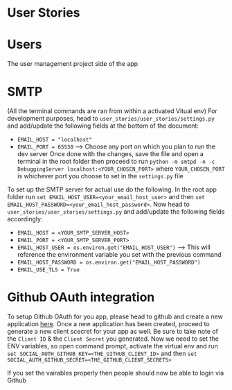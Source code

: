 # User Stories

# Users
The user management project side of the app

# SMTP 
(All the terminal commands are ran from within a activated Vitual env)
For development purposes, head to `user_stories/user_stories/settings.py` and add/update the following fields at the bottom of the document:
* `EMAIL_HOST = "localhost"`
* `EMAIL_PORT = 65530` --> Choose any port on which you plan to run the dev server 
Once done with the changes, save the file and open a terminal in the root folder then proceed to run `python -m smtpd -n -c DebuggingServer localhost:<YOUR_CHOSEN_PORT>` where `YOUR_CHOSEN_PORT` is whichever port you choose to set in the `settings.py` file

To set up the SMTP server for actual use do the following. 
In the root app folder run `set EMAIL_HOST_USER=<your_email_host_user>` and then `set EMAIL_HOST_PASSWORD=<your_email_host_password>`.
Now head to `user_stories/user_stories/settings.py` and add/update the following fields accordingly:
* `EMAIL_HOST = <YOUR_SMTP_SERVER_HOST>`
* `EMAIL_PORT = <YOUR_SMTP_SERVER_PORT>`
* `EMAIL_HOST_USER = os.environ.get("EMAIL_HOST_USER")` --> This will reference the environment variable you set with the previous command
* `EMAIL_HOST_PASSWORD = os.environ.get("EMAIL_HOST_PASSWORD")`
* `EMAIL_USE_TLS = True`

# Github OAuth integration
To setup Github OAuth for you app, please head to github and create a new application [here](https://github.com/settings/applications/new). Once a new application has been created, proceed to generate a new client scecret for your app as well. Be sure to take note of the `Client ID` & the `Client Secret` you generated.
Now we need to set the ENV variables, so open command prompt, activate the virtual env and run `set SOCIAL_AUTH_GITHUB_KEY=<THE_GITHUB_CLIENT_ID>` and then `set SOCIAL_AUTH_GITHUB_SECRET=<THE_GITHUB_CLIENT_SECRETS>`

If you set the vairables properly then people should now be able to login via Github
